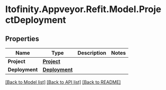 # Itofinity.Appveyor.Refit.Model.ProjectDeployment
## Properties

Name | Type | Description | Notes
------------ | ------------- | ------------- | -------------
**Project** | [**Project**](Project.md) |  | 
**Deployment** | [**Deployment**](Deployment.md) |  | 

[[Back to Model list]](../README.md#documentation-for-models) [[Back to API list]](../README.md#documentation-for-api-endpoints) [[Back to README]](../README.md)

